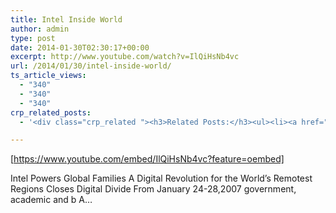 ```yaml
---
title: Intel Inside World
author: admin
type: post
date: 2014-01-30T02:30:17+00:00
excerpt: http://www.youtube.com/watch?v=IlQiHsNb4vc
url: /2014/01/30/intel-inside-world/
ts_article_views:
  - "340"
  - "340"
  - "340"
crp_related_posts:
  - '<div class="crp_related "><h3>Related Posts:</h3><ul><li><a href="https://scdhub.org/2017/12/25/wastewater-treatment-and-biosolids-management/"    ><img src="https://scdhub.org/wp-content/uploads/2017/12/wastewater-treatment-and-biosoli-150x150.jpg" alt="Wastewater treatment and Biosolids management" title="Wastewater treatment and Biosolids management" width="150" height="150" class="crp_thumb crp_featured" /><span class="crp_title">Wastewater treatment and Biosolids management</span></a></li><li><a href="https://scdhub.org/2017/09/29/city-repair-portland/"    ><img src="https://scdhub.org/wp-content/uploads/2017/09/city-repair-portland-150x150.jpg" alt="City Repair Portland" title="City Repair Portland" width="150" height="150" class="crp_thumb crp_featured" /><span class="crp_title">City Repair Portland</span></a></li><li><a href="https://scdhub.org/2017/06/28/tiny-homes/"    ><img src="https://scdhub.org/wp-content/uploads/2017/06/dignity-roller-pods-150x150.jpg" alt="Tiny Homes and Roller Pods Gain Momentum" title="Tiny Homes and Roller Pods Gain Momentum" width="150" height="150" class="crp_thumb crp_featured" /><span class="crp_title">Tiny Homes and Roller Pods Gain Momentum</span></a></li><li><a href="https://scdhub.org/2017/09/13/sbirt-drug-and-alcohol-screening-and-support/"    ><img src="https://scdhub.org/wp-content/uploads/2017/09/sbirt-drug-and-alcohol-screening-150x150.jpg" alt="SBIRT drug and alcohol screening and support" title="SBIRT drug and alcohol screening and support" width="150" height="150" class="crp_thumb crp_featured" /><span class="crp_title">SBIRT drug and alcohol screening and support</span></a></li><li><a href="https://scdhub.org/ships-log/"    ><img src="https://scdhub.org/wp-content/uploads/2017/04/announcing-sustainable-community-development-hub-150x150.jpg" alt="SCD Hub digital infrastructure" title="SCD Hub digital infrastructure" width="150" height="150" class="crp_thumb crp_featured" /><span class="crp_title">SCD Hub digital infrastructure</span></a></li><li><a href="https://scdhub.org/2017/07/08/soneva-kiri-coral-garden-15-months-after-installation/"    ><img src="https://scdhub.org/wp-content/uploads/2017/07/maxresdefault-150x150.jpg" alt="Soneva Kiri Coral Garden 15 Months After Installation" title="Soneva Kiri Coral Garden 15 Months After Installation" width="150" height="150" class="crp_thumb crp_featured" /><span class="crp_title">Soneva Kiri Coral Garden 15 Months After Installation</span></a></li></ul><div class="crp_clear"></div></div>'

---
```

[https://www.youtube.com/embed/IlQiHsNb4vc?feature=oembed] 

Intel Powers Global Families A Digital Revolution for the World&#8217;s Remotest Regions Closes Digital Divide From January 24-28,2007 government, academic and b A&#8230;